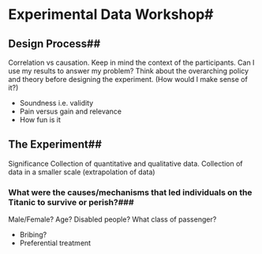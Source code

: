 # Experimental Data Workshop#

## Design Process##
Correlation vs causation.
Keep in mind the context of the participants.
Can I use my results to answer my problem?
Think about the overarching policy and theory before designing the experiment. (How would I make sense of it?)
- Soundness i.e. validity
- Pain versus gain and relevance
- How fun is it

## The Experiment##
Significance
Collection of quantitative and qualitative data.
Collection of data in a smaller scale (extrapolation of data)

### What were the causes/mechanisms that led individuals on the Titanic to survive or perish?###
Male/Female?
Age?
Disabled people?
What class of passenger?
- Bribing?
- Preferential treatment


